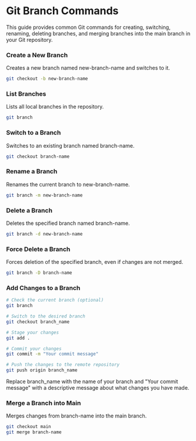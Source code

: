 # Git Branch Commands

This guide provides common Git commands for creating, switching, renaming, deleting branches, and merging branches into the main branch in your Git repository.

### Create a New Branch
Creates a new branch named new-branch-name and switches to it.
```sh
git checkout -b new-branch-name
```

### List Branches
Lists all local branches in the repository.
```sh
git branch
```

### Switch to a Branch
Switches to an existing branch named branch-name.
```sh
git checkout branch-name
```

### Rename a Branch
Renames the current branch to new-branch-name.
```sh
git branch -m new-branch-name
```

### Delete a Branch
Deletes the specified branch named branch-name.
```sh
git branch -d new-branch-name
```

### Force Delete a Branch
Forces deletion of the specified branch, even if changes are not merged.
```sh
git branch -D branch-name
```

### Add Changes to a Branch
```sh
# Check the current branch (optional)
git branch

# Switch to the desired branch
git checkout branch_name

# Stage your changes
git add .

# Commit your changes
git commit -m "Your commit message"

# Push the changes to the remote repository
git push origin branch_name
```
Replace branch_name with the name of your branch and "Your commit message" with a descriptive message about what changes you have made.

### Merge a Branch into Main
Merges changes from branch-name into the main branch.
```sh
git checkout main
git merge branch-name
```



